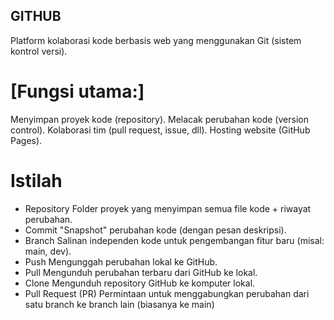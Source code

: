 ## GITHUB

Platform kolaborasi kode berbasis web yang menggunakan Git (sistem kontrol versi).

# [Fungsi utama:]
Menyimpan proyek kode (repository).
Melacak perubahan kode (version control).
Kolaborasi tim (pull request, issue, dll).
Hosting website (GitHub Pages).

# Istilah
- Repository
Folder proyek yang menyimpan semua file kode + riwayat perubahan.
- Commit
"Snapshot" perubahan kode (dengan pesan deskripsi).
- Branch
Salinan independen kode untuk pengembangan fitur baru (misal: main, dev).
- Push
Mengunggah perubahan lokal ke GitHub.
- Pull
Mengunduh perubahan terbaru dari GitHub ke lokal.
- Clone
Mengunduh repository GitHub ke komputer lokal.
- Pull Request (PR)
Permintaan untuk menggabungkan perubahan dari satu branch ke branch lain (biasanya ke main)

